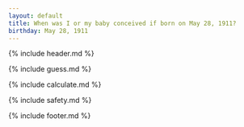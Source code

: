 ```yaml
---
layout: default
title: When was I or my baby conceived if born on May 28, 1911?
birthday: May 28, 1911
---
```


{% include header.md %}

{% include guess.md %}

{% include calculate.md %}

{% include safety.md %}

{% include footer.md %}



